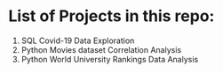 # List of Projects in this repo:

1) SQL Covid-19 Data Exploration
2) Python Movies dataset Correlation Analysis
3) Python World University Rankings Data Analysis
